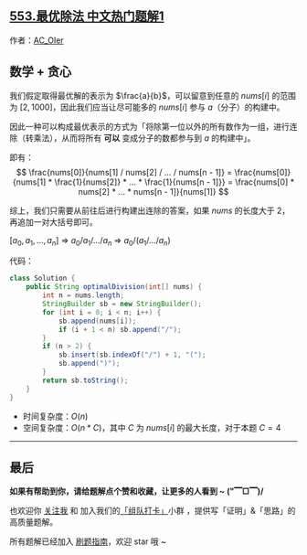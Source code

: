 ## [553.最优除法 中文热门题解1](https://leetcode.cn/problems/optimal-division/solutions/100000/gong-shui-san-xie-shu-xue-lei-tan-xin-yu-61sq)

作者：[AC_OIer](https://leetcode.cn/u/AC_OIer)
## 数学 + 贪心

我们假定取得最优解的表示为 $\frac{a}{b}$，可以留意到任意的 $nums[i]$ 的范围为 $[2, 1000]$，因此我们应当让尽可能多的 $nums[i]$ 参与 $a$（分子）的构建中。

因此一种可以构成最优表示的方式为「将除第一位以外的所有数作为一组，进行连除（转乘法），从而将所有 **可以** 变成分子的数都参与到 $a$ 的构建中」。

即有：
$$
\frac{nums[0]}{nums[1] / nums[2] / ... / nums[n - 1]} = \frac{nums[0]}{nums[1] * \frac{1}{nums[2]} * ... * \frac{1}{nums[n - 1]}} = \frac{nums[0] * nums[2] * ... * nums[n - 1]}{nums[1]}
$$

综上，我们只需要从前往后进行构建出连除的答案，如果 $nums$ 的长度大于 $2$，再追加一对大括号即可。

$[a_0, a_1, ... , a_n]$ => $a_0/a_1/.../a_n$ => $a_0/(a_1/.../a_n)$

代码：
```Java []
class Solution {
    public String optimalDivision(int[] nums) {
        int n = nums.length;
        StringBuilder sb = new StringBuilder();
        for (int i = 0; i < n; i++) {
            sb.append(nums[i]);
            if (i + 1 < n) sb.append("/");
        }
        if (n > 2) {
            sb.insert(sb.indexOf("/") + 1, "(");
            sb.append(")");
        }
        return sb.toString();
    }
}
```
* 时间复杂度：$O(n)$
* 空间复杂度：$O(n * C)$，其中 $C$ 为 $nums[i]$ 的最大长度，对于本题 $C = 4$


---

## 最后

**如果有帮助到你，请给题解点个赞和收藏，让更多的人看到 ~ ("▔□▔)/**

也欢迎你 [关注我](https://oscimg.oschina.net/oscnet/up-19688dc1af05cf8bdea43b2a863038ab9e5.png) 和 加入我们的[「组队打卡」](https://leetcode-cn.com/u/ac_oier/)小群 ，提供写「证明」&「思路」的高质量题解。

所有题解已经加入 [刷题指南](https://github.com/SharingSource/LogicStack-LeetCode/wiki)，欢迎 star 哦 ~